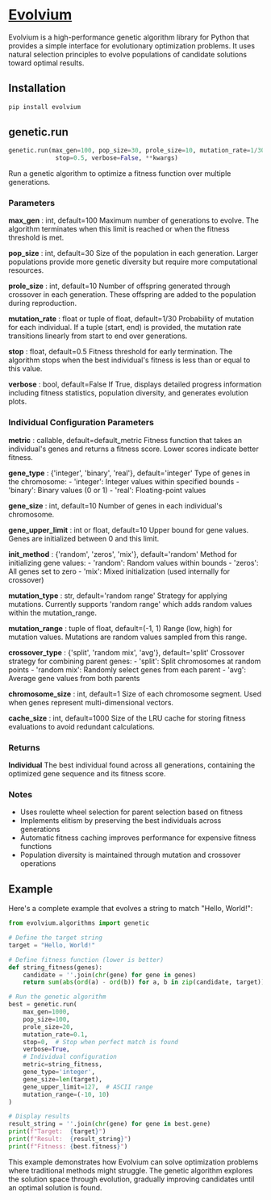 # [Evolvium](https://test.pypi.org/project/evolvium/)

Evolvium is a high-performance genetic algorithm library for Python that provides a simple interface for evolutionary optimization problems. It uses natural selection principles to evolve populations of candidate solutions toward optimal results.

## Installation

```bash
pip install evolvium
```

## genetic.run

```python
genetic.run(max_gen=100, pop_size=30, prole_size=10, mutation_rate=1/30, 
             stop=0.5, verbose=False, **kwargs)
```

Run a genetic algorithm to optimize a fitness function over multiple generations.

### Parameters

**max_gen** : int, default=100
    Maximum number of generations to evolve. The algorithm terminates when this limit is reached or when the fitness threshold is met.

**pop_size** : int, default=30
    Size of the population in each generation. Larger populations provide more genetic diversity but require more computational resources.

**prole_size** : int, default=10
    Number of offspring generated through crossover in each generation. These offspring are added to the population during reproduction.

**mutation_rate** : float or tuple of float, default=1/30
    Probability of mutation for each individual. If a tuple (start, end) is provided, the mutation rate transitions linearly from start to end over generations.

**stop** : float, default=0.5
    Fitness threshold for early termination. The algorithm stops when the best individual's fitness is less than or equal to this value.

**verbose** : bool, default=False
    If True, displays detailed progress information including fitness statistics, population diversity, and generates evolution plots.

### Individual Configuration Parameters

**metric** : callable, default=default_metric
    Fitness function that takes an individual's genes and returns a fitness score. Lower scores indicate better fitness.

**gene_type** : {'integer', 'binary', 'real'}, default='integer'
    Type of genes in the chromosome:
    - 'integer': Integer values within specified bounds
    - 'binary': Binary values (0 or 1)
    - 'real': Floating-point values

**gene_size** : int, default=10
    Number of genes in each individual's chromosome.

**gene_upper_limit** : int or float, default=10
    Upper bound for gene values. Genes are initialized between 0 and this limit.

**init_method** : {'random', 'zeros', 'mix'}, default='random'
    Method for initializing gene values:
    - 'random': Random values within bounds
    - 'zeros': All genes set to zero
    - 'mix': Mixed initialization (used internally for crossover)

**mutation_type** : str, default='random range'
    Strategy for applying mutations. Currently supports 'random range' which adds random values within the mutation_range.

**mutation_range** : tuple of float, default=(-1, 1)
    Range (low, high) for mutation values. Mutations are random values sampled from this range.

**crossover_type** : {'split', 'random mix', 'avg'}, default='split'
    Crossover strategy for combining parent genes:
    - 'split': Split chromosomes at random points
    - 'random mix': Randomly select genes from each parent
    - 'avg': Average gene values from both parents

**chromosome_size** : int, default=1
    Size of each chromosome segment. Used when genes represent multi-dimensional vectors.

**cache_size** : int, default=1000
    Size of the LRU cache for storing fitness evaluations to avoid redundant calculations.

### Returns

**Individual**
    The best individual found across all generations, containing the optimized gene sequence and its fitness score.

### Notes

- Uses roulette wheel selection for parent selection based on fitness
- Implements elitism by preserving the best individuals across generations
- Automatic fitness caching improves performance for expensive fitness functions
- Population diversity is maintained through mutation and crossover operations

## Example

Here's a complete example that evolves a string to match "Hello, World!":

```python
from evolvium.algorithms import genetic

# Define the target string
target = "Hello, World!"

# Define fitness function (lower is better)
def string_fitness(genes):
    candidate = ''.join(chr(gene) for gene in genes)
    return sum(abs(ord(a) - ord(b)) for a, b in zip(candidate, target))

# Run the genetic algorithm
best = genetic.run(
    max_gen=1000,
    pop_size=100,
    prole_size=20,
    mutation_rate=0.1,
    stop=0,  # Stop when perfect match is found
    verbose=True,
    # Individual configuration
    metric=string_fitness,
    gene_type='integer',
    gene_size=len(target),
    gene_upper_limit=127,  # ASCII range
    mutation_range=(-10, 10)
)

# Display results
result_string = ''.join(chr(gene) for gene in best.gene)
print(f"Target:  {target}")
print(f"Result:  {result_string}")
print(f"Fitness: {best.fitness}")
```

This example demonstrates how Evolvium can solve optimization problems where traditional methods might struggle. The genetic algorithm explores the solution space through evolution, gradually improving candidates until an optimal solution is found.
